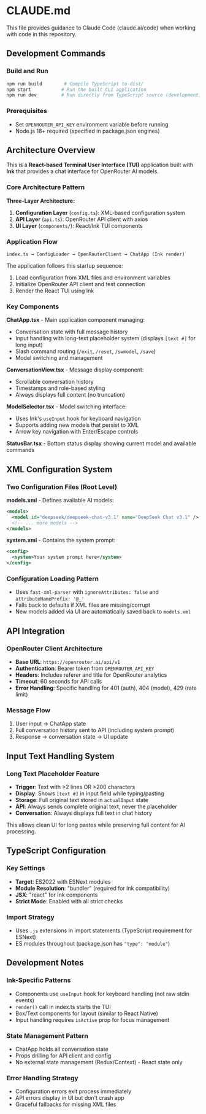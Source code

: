 # CLAUDE.md

This file provides guidance to Claude Code (claude.ai/code) when working with code in this repository.

## Development Commands

### Build and Run
```bash
npm run build        # Compile TypeScript to dist/
npm start           # Run the built CLI application
npm run dev         # Run directly from TypeScript source (development)
```

### Prerequisites
- Set `OPENROUTER_API_KEY` environment variable before running
- Node.js 18+ required (specified in package.json engines)

## Architecture Overview

This is a **React-based Terminal User Interface (TUI)** application built with **Ink** that provides a chat interface for OpenRouter AI models.

### Core Architecture Pattern

**Three-Layer Architecture:**
1. **Configuration Layer** (`config.ts`): XML-based configuration system
2. **API Layer** (`api.ts`): OpenRouter API client with axios
3. **UI Layer** (`components/`): React/Ink TUI components

### Application Flow
```
index.ts → ConfigLoader → OpenRouterClient → ChatApp (Ink render)
```

The application follows this startup sequence:
1. Load configuration from XML files and environment variables
2. Initialize OpenRouter API client and test connection
3. Render the React TUI using Ink

### Key Components

**ChatApp.tsx** - Main application component managing:
- Conversation state with full message history
- Input handling with long-text placeholder system (displays `[text #]` for long input)
- Slash command routing (`/exit`, `/reset`, `/swmodel`, `/save`)
- Model switching and management

**ConversationView.tsx** - Message display component:
- Scrollable conversation history
- Timestamps and role-based styling
- Always displays full content (no truncation)

**ModelSelector.tsx** - Model switching interface:
- Uses Ink's `useInput` hook for keyboard navigation
- Supports adding new models that persist to XML
- Arrow key navigation with Enter/Escape controls

**StatusBar.tsx** - Bottom status display showing current model and available commands

## XML Configuration System

### Two Configuration Files (Root Level)

**models.xml** - Defines available AI models:
```xml
<models>
  <model id="deepseek/deepseek-chat-v3.1" name="DeepSeek Chat v3.1" />
  <!-- ... more models -->
</models>
```

**system.xml** - Contains the system prompt:
```xml
<config>
  <system>Your system prompt here</system>
</config>
```

### Configuration Loading Pattern
- Uses `fast-xml-parser` with `ignoreAttributes: false` and `attributeNamePrefix: '@_'`
- Falls back to defaults if XML files are missing/corrupt
- New models added via UI are automatically saved back to `models.xml`

## API Integration

### OpenRouter Client Architecture
- **Base URL**: `https://openrouter.ai/api/v1`
- **Authentication**: Bearer token from `OPENROUTER_API_KEY`
- **Headers**: Includes referer and title for OpenRouter analytics
- **Timeout**: 60 seconds for API calls
- **Error Handling**: Specific handling for 401 (auth), 404 (model), 429 (rate limit)

### Message Flow
1. User input → ChatApp state
2. Full conversation history sent to API (including system prompt)
3. Response → conversation state → UI update

## Input Text Handling System

### Long Text Placeholder Feature
- **Trigger**: Text with >2 lines OR >200 characters
- **Display**: Shows `[text #]` in input field while typing/pasting
- **Storage**: Full original text stored in `actualInput` state
- **API**: Always sends complete original text, never the placeholder
- **Conversation**: Always displays full text in chat history

This allows clean UI for long pastes while preserving full content for AI processing.

## TypeScript Configuration

### Key Settings
- **Target**: ES2022 with ESNext modules
- **Module Resolution**: "bundler" (required for Ink compatibility)
- **JSX**: "react" for Ink components
- **Strict Mode**: Enabled with all strict checks

### Import Strategy
- Uses `.js` extensions in import statements (TypeScript requirement for ESNext)
- ES modules throughout (package.json has `"type": "module"`)

## Development Notes

### Ink-Specific Patterns
- Components use `useInput` hook for keyboard handling (not raw stdin events)
- `render()` call in index.ts starts the TUI
- Box/Text components for layout (similar to React Native)
- Input handling requires `isActive` prop for focus management

### State Management Pattern
- ChatApp holds all conversation state
- Props drilling for API client and config
- No external state management (Redux/Context) - React state only

### Error Handling Strategy
- Configuration errors exit process immediately
- API errors display in UI but don't crash app
- Graceful fallbacks for missing XML files